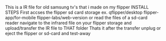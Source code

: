 This is a IR file for old samsung tv's that i made on my flipper 
INSTALL STEPS
First accses the flipper sd card storage
ex. qflipper/desktop flipper-app/for-mobile flipper-labs/web-version or read the files of a sd-card reader
navigate to the infrared file on your flipper storage and upload/transfer the IR file to THAT folder
Thats it after the transfer unplug or eject the flipper or sd-card and test-away
